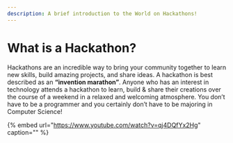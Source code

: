 ```yaml
---
description: A brief introduction to the World on Hackathons!
---
```


# What is a Hackathon?

Hackathons are an incredible way to bring your community together to learn new skills, build amazing projects, and share ideas. A hackathon is best described as an **“invention marathon”**. Anyone who has an interest in technology attends a hackathon to learn, build & share their creations over the course of a weekend in a relaxed and welcoming atmosphere. You don’t have to be a programmer and you certainly don’t have to be majoring in Computer Science!

{% embed url="https://www.youtube.com/watch?v=qj4DQfYx2Hg" caption="" %}

